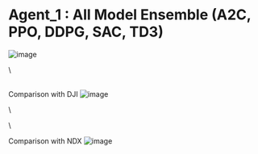 # Agent_1 : All Model Ensemble (A2C, PPO, DDPG, SAC, TD3)


![image](https://github.com/MinkyuRamen/KubigFinancialProject/assets/125656149/1d6201fb-ad1d-4490-a5f4-380979276610)

\

\
Comparison with DJI
![image](https://github.com/MinkyuRamen/KubigFinancialProject/assets/125656149/8562c550-a1f8-4278-9095-ee3cdf836d8c)

\

\

Comparison with NDX
![image](https://github.com/MinkyuRamen/KubigFinancialProject/assets/125656149/17ab07ae-b885-430b-9500-33b02aa5d837)
